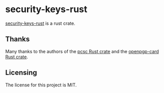 # security-keys-rust

[security-keys-rust] is a rust crate.




## Thanks

Many thanks to the authors of the [pcsc Rust crate](https://crates.io/crates/pcsc) and the [openpgp-card Rust crate](https://crates.io/crates/openpgp-card).


## Licensing

The license for this project is MIT.

[security-keys-rust]: https://github.com/raphaelcohn/security-keys-rust "security-keys-rust GitHub page"
